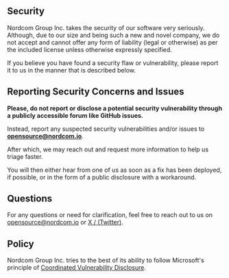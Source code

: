 ## Security

Nordcom Group Inc. takes the security of our software very seriously. Although, due to our size and being such a new and novel company, we do not accept and cannot offer any form of liability (legal or otherwise) as per the included license unless otherwise expressly specified.

If you believe you have found a security flaw or vulnerability, please report it to us in the manner that is described below.

## Reporting Security Concerns and Issues

**Please, do not report or disclose a potential security vulnerability through a publicly accessible forum like GitHub issues.** 

Instead, report any suspected security vulnerabilities and/or issues to **[opensource@nordcom.io](mailto:opensource@nordcom.io)**.

After which, we may reach out and request more information to help us triage faster.

You will then either hear from one of us as soon as a fix has been deployed, if possible, or in the form of a public disclosure with a workaround.

## Questions

For any questions or need for clarification, feel free to reach out to us on
[opensource@nordcom.io](mailto:opensource@nordcom.io) or [X / (Twitter)](https://x.com/NordcomInc).

## Policy

Nordcom Group Inc. tries to the best of its ability to follow Microsoft's principle of [Coordinated Vulnerability Disclosure](https://www.microsoft.com/en-us/msrc/cvd).


